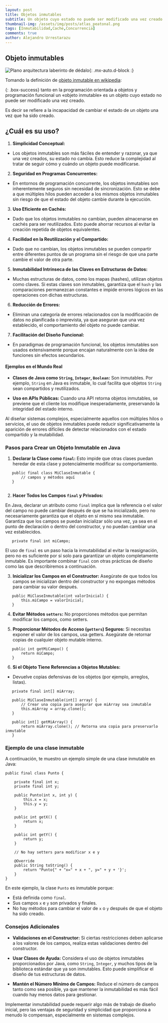 ```yaml
---
layout: post
title: Objetos inmutables
subtitle: Un objeto cuyo estado no puede ser modificado una vez creado.
thumbnail-img: /assets/img/posts/atlas_peatonal.png
tags: [Inmutabilidad,Cache,Concurrencia]
comments: true
author: Alejandro Urrestarazu
---
```


## Objeto inmutables

![Plano arquitectura laberinto de dédalo](/assets/img/posts/atlas_peatonal.png){: .mx-auto.d-block :}


Tomando la definición de [objeto inmutable en wikipedia](https://es.wikipedia.org/wiki/Objeto_inmutable): 


{: .box-success}
tanto en la programación orientada a objetos y programación funcional un «objeto inmutable» es un objeto cuyo estado no puede ser modificado una vez creado.


Es decir se refiere a la incapacidad de cambiar el estado de un objeto una vez que ha sido creado.

## ¿Cuál es su uso?

1. **Simplicidad Conceptual:**
- Los objetos inmutables son más fáciles de entender y razonar, ya que una vez creados, su estado no cambia. Esto reduce la complejidad al tratar de seguir cómo y cuándo un objeto puede modificarse.


2. **Seguridad en Programas Concurrentes:**
- En entornos de programación concurrente, los objetos inmutables son inherentemente seguros sin necesidad de sincronización. Esto se debe a que múltiples hilos pueden acceder a los mismos objetos inmutables sin riesgo de que el estado del objeto cambie durante la ejecución.


3. **Uso Eficiente en Cachés:**
- Dado que los objetos inmutables no cambian, pueden almacenarse en cachés para ser reutilizados. Esto puede ahorrar recursos al evitar la creación repetida de objetos equivalentes.


4. **Facilidad en la Reutilización y el Compartido:**
- Dado que no cambian, los objetos inmutables se pueden compartir entre diferentes puntos de un programa sin el riesgo de que una parte cambie el valor de otra parte.


5. **Inmutabilidad Intrínseca de las Claves en Estructuras de Datos:**
- Muchas estructuras de datos, como los mapas (hashes), utilizan objetos como claves. Si estas claves son inmutables, garantiza que el `hash` y las comparaciones permanezcan constantes e impide errores lógicos en las operaciones con dichas estructuras.


6. **Reducción de Errores:**
- Eliminan una categoría de errores relacionados con la modificación de datos no planificada o imprevista, ya que aseguran que una vez establecido, el comportamiento del objeto no puede cambiar.


7. **Facilitación del Diseño Funcional:**
- En paradigmas de programación funcional, los objetos inmutables son usados extensivamente porque encajan naturalmente con la idea de funciones sin efectos secundarios.


#### Ejemplos en el Mundo Real

- **Clases de Java como `String`, `Integer`, `Boolean`:** Son inmutables. Por ejemplo, `String` en Java es inmutable, lo cual facilita que objetos `String` sean compartidos y reutilizados.

- **Uso en APIs Públicas:** Cuando una API retorna objetos inmutables, se previene que el cliente los modifique inesperadamente, preservando la integridad del estado interno.

Al diseñar sistemas complejos, especialmente aquellos con múltiples hilos o servicios, el uso de objetos inmutables puede reducir significativamente la aparición de errores difíciles de detectar relacionados con el estado compartido y la mutabilidad. 


### Pasos para Crear un Objeto Inmutable en Java

1. **Declarar la Clase como `final`:**
Esto impide que otras clases puedan heredar de esta clase y potencialmente modificar su comportamiento.

~~~
   public final class MiClaseInmutable {
       // campos y métodos aquí
   }
   
~~~

2. **Hacer Todos los Campos `final` y Privados:**

En Java, declarar un atributo como `final` implica que la referencia o el valor del campo no puede cambiar después de que se ha inicializado, pero no necesariamente garantiza que el objeto en sí mismo sea inmutable. 
Garantiza que los campos se puedan inicializar sólo una vez, ya sea en el punto de declaración o dentro del constructor, y no puedan cambiar una vez establecidos.

~~~
   private final int miCampo;
~~~

El uso de `final` es un paso hacia la inmutabilidad al evitar la reasignación, pero no es suficiente por sí solo para garantizar un objeto completamente inmutable. Es importante combinar `final` con otras prácticas de diseño como las que describiremos a continuación.

3. **Inicializar los Campos en el Constructor:**
Asegúrate de que todos los campos se inicializan dentro del constructor y no expongas métodos para cambiar su valor después.

~~~
   public MiClaseInmutable(int valorInicial) {
       this.miCampo = valorInicial;
   }
~~~

4. **Evitar Métodos `setters`:**
No proporciones métodos que permitan modificar los campos, como setters.

5. **Proporcionar Métodos de Acceso (`getters`) Seguros:**
Si necesitas exponer el valor de los campos, usa getters. Asegúrate de retornar copias de cualquier objeto mutable interno.

~~~
   public int getMiCampo() {
       return miCampo;
   }
~~~

6. **Si el Objeto Tiene Referencias a Objetos Mutables:**
- Devuelve copias defensivas de los objetos (por ejemplo, arreglos, listas).

~~~
   private final int[] miArray;

   public MiClaseInmutable(int[] array) {
       // Crear una copia para asegurar que miArray sea inmutable
       this.miArray = array.clone();
   }

   public int[] getMiArray() {
       return miArray.clone(); // Retorna una copia para preservarlo inmutable
   }
~~~


### Ejemplo de una clase inmutable

A continuación, te muestro un ejemplo simple de una clase inmutable en Java:

~~~
public final class Punto {

    private final int x;
    private final int y;

    public Punto(int x, int y) {
        this.x = x;
        this.y = y;
    }

    public int getX() {
        return x;
    }

    public int getY() {
        return y;
    }

    // No hay setters para modificar x e y

    @Override
    public String toString() {
        return "Punto{" + "x=" + x + ", y=" + y + '}';
    }
}
~~~


En este ejemplo, la clase `Punto` es inmutable porque:

- Está definida como `final`.
- Sus campos `x` e `y` son privados y finales.
- No hay métodos para cambiar el valor de `x` o `y` después de que el objeto ha sido creado.


### Consejos Adicionales

- **Validaciones en el Constructor:** Si ciertas restricciones deben aplicarse a los valores de los campos, realiza estas validaciones dentro del constructor.

- **Usar Clases de Ayuda:** Considera el uso de objetos inmutables proporcionados por Java, como `String`, `Integer`, y muchos tipos de la biblioteca estándar que ya son inmutables. Esto puede simplificar el diseño de tus estructuras de datos.

- **Mantén el Número Mínimo de Campos:** Reduce el número de campos tanto como sea posible, ya que mantener la inmutabilidad es más fácil cuando hay menos datos para gestionar.

Implementar inmutabilidad puede requerir algo más de trabajo de diseño inicial, pero las ventajas de seguridad y simplicidad que proporciona a menudo lo compensan, especialmente en sistemas complejos.
